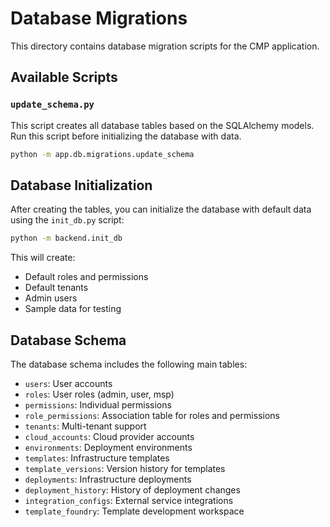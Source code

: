 # Database Migrations

This directory contains database migration scripts for the CMP application.

## Available Scripts

### `update_schema.py`

This script creates all database tables based on the SQLAlchemy models. Run this script before initializing the database with data.

```bash
python -m app.db.migrations.update_schema
```

## Database Initialization

After creating the tables, you can initialize the database with default data using the `init_db.py` script:

```bash
python -m backend.init_db
```

This will create:
- Default roles and permissions
- Default tenants
- Admin users
- Sample data for testing

## Database Schema

The database schema includes the following main tables:

- `users`: User accounts
- `roles`: User roles (admin, user, msp)
- `permissions`: Individual permissions
- `role_permissions`: Association table for roles and permissions
- `tenants`: Multi-tenant support
- `cloud_accounts`: Cloud provider accounts
- `environments`: Deployment environments
- `templates`: Infrastructure templates
- `template_versions`: Version history for templates
- `deployments`: Infrastructure deployments
- `deployment_history`: History of deployment changes
- `integration_configs`: External service integrations
- `template_foundry`: Template development workspace

